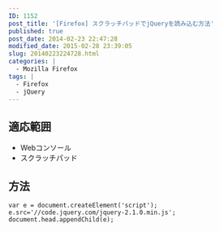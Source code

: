 ```yaml
---
ID: 1152
post_title: '[Firefox] スクラッチパッドでjQueryを読み込む方法'
published: true
post_date: 2014-02-23 22:47:28
modified_date: 2015-02-28 23:39:05
slug: 20140223224728.html
categories: |
  - Mozilla Firefox
tags: |
  - Firefox
  - jQuery
---
```

<!--more-->
## 適応範囲
* Webコンソール
* スクラッチパッド

## 方法
```language-javascript
var e = document.createElement('script');
e.src='//code.jquery.com/jquery-2.1.0.min.js';
document.head.appendChild(e);
```